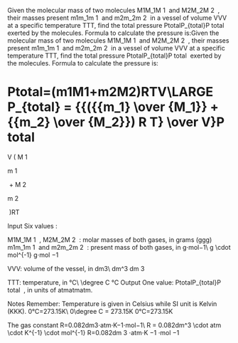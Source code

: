 Given the molecular mass of two molecules M1M_1M 
1
​
  and M2M_2M 
2
​
 , their masses present m1m_1m 
1
​
  and m2m_2m 
2
​
  in a vessel of volume VVV at a specific temperature TTT, find the total pressure PtotalP_{total}P 
total
​
  exerted by the molecules. Formula to calculate the pressure is:Given the molecular mass of two molecules M1M_1M 
1
​
  and M2M_2M 
2
​
 , their masses present m1m_1m 
1
​
  and m2m_2m 
2
​
  in a vessel of volume VVV at a specific temperature TTT, find the total pressure PtotalP_{total}P 
total
​
  exerted by the molecules. Formula to calculate the pressure is:

Ptotal=(m1M1+m2M2)RTV\LARGE P_{total} = {{({{m_1} \over {M_1}} + {{m_2} \over {M_2}}) R T} \over V}P 
total
​
 = 
V
( 
M 
1
​
 
m 
1
​
 
​
 + 
M 
2
​
 
m 
2
​
 
​
 )RT
​
 
Input
Six values :

M1M_1M 
1
​
 , M2M_2M 
2
​
 : molar masses of both gases, in grams (ggg)
m1m_1m 
1
​
  and m2m_2m 
2
​
 : present mass of both gases, in  g⋅mol−1\ g \cdot mol^{-1} g⋅mol 
−1
 
VVV: volume of the vessel, in  dm3\ dm^3 dm 
3
 
TTT: temperature, in  °C\ \degree C °C
Output
One value: PtotalP_{total}P 
total
​
 , in units of atmatmatm.

Notes
Remember: Temperature is given in Celsius while SI unit is Kelvin (KKK).  0°C=273.15K\ 0\degree C = 273.15K 0°C=273.15K

The gas constant  R=0.082dm3⋅atm⋅K−1⋅mol−1\ R = 0.082dm^3 \cdot atm \cdot K^{-1} \cdot mol^{-1} R=0.082dm 
3
 ⋅atm⋅K 
−1
 ⋅mol 
−1
